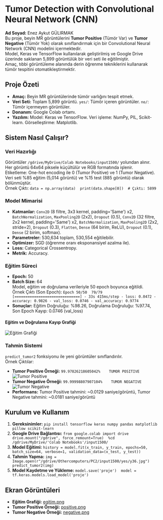 # Tumor Detection with Convolutional Neural Network (CNN)  
**Ad Soyad:** Enez Aykut GÜLIRMAK  
Bu proje, beyin MR görüntülerini **Tumor Positive** (Tümör Var) ve **Tumor Negative** (Tümör Yok) olarak sınıflandırmak için bir Convolutional Neural Network (CNN) modelini içermektedir.  
Model, Keras ve TensorFlow kullanılarak geliştirilmiş ve Google Drive üzerinde saklanan 5,899 görüntülük bir veri seti ile eğitilmiştir.  
Amaç, tıbbi görüntüleme alanında derin öğrenme tekniklerini kullanarak tümör tespitini otomatikleştirmektir.  
## Proje Özeti  
- **Amaç:** Beyin MR görüntülerinde tümör varlığını tespit etmek.  
- **Veri Seti:** Toplam 5,899 görüntü. `yes/`: Tümör içeren görüntüler. `no/`: Tümör içermeyen görüntüler.  
- **Donanım:** Google Colab ortamı.  
- **Yazılım:** Model: Keras ve TensorFlow. Veri işleme: NumPy, PIL, Scikit-learn. Görselleştirme: Matplotlib.  
## Sistem Nasıl Çalışır?  
### Veri Hazırlığı  
Görüntüler `/gdrive/MyDrive/Colab Notebooks/input1500/` yolundan alınır.  
Her görüntü 64x64 piksele küçültülür ve RGB formatında işlenir.  
Etiketleme: One-hot encoding ile 0 (Tumor Positive) ve 1 (Tumor Negative).  
Veri seti %85 eğitim (5,014 görüntü) ve %15 test (885 görüntü) olarak bölünmüştür.  
Örnek Çıktı: ```data = np.array(data)  print(data.shape[0])  # Çıktı: 5899```  
### Model Mimarisi  
- **Katmanlar:** `Conv2D` (8 filtre, 3x3 kernel, padding='Same') x2, `BatchNormalization`, `MaxPooling2D` (2x2), `Dropout` (0.5), `Conv2D` (32 filtre, 2x2 kernel, padding='Same') x2, `BatchNormalization`, `MaxPooling2D` (2x2, stride=2), `Dropout` (0.3), `Flatten`, `Dense` (64 birim, ReLU), `Dropout` (0.1), `Dense` (2 birim, softmax).  
- **Parametreler:** 530,634 toplam, 530,554 eğitilebilir.  
- **Optimizer:** SGD (öğrenme oranı eksponansiyel azalma ile).  
- **Loss:** Categorical Crossentropy.  
- **Metrik:** Accuracy.  
### Eğitim Süreci  
- **Epoch:** 50  
- **Batch Size:** 64  
Model, eğitim ve doğrulama verileriyle 50 epoch boyunca eğitildi.  
Örnek Çıktı (Son Epoch): ```Epoch 50/50  79/79 [==============================] - 33s 415ms/step - loss: 0.0472 - accuracy: 0.9826 - val_loss: 0.0746 - val_accuracy: 0.9774```  
- **Sonuçlar:** Eğitim Doğruluğu: %98.26, Doğrulama Doğruluğu: %97.74, Son Epoch Kayıp: 0.0746 (val_loss)  
#### Eğitim ve Doğrulama Kayıp Grafiği  
![Eğitim Grafiği](https://github.com/CelciusZ/Tumor-Detection-with-Convolutional-Neural-Network-CNN-/raw/main/egitim.png)  
### Tahmin Sistemi  
`predict_tumor2` fonksiyonu ile yeni görüntüler sınıflandırılır.  
Örnek Çıktılar:  
- **Tumor Positive Örneği:** ```99.97826218605042%    TUMOR POSITIVE```  
![Tumor Positive](https://github.com/CelciusZ/Tumor-Detection-with-Convolutional-Neural-Network-CNN-/raw/main/positive.png)  
- **Tumor Negative Örneği:** ```99.99998807907104%    TUMOR NEGATIVE```  
![Tumor Negative](https://github.com/CelciusZ/Tumor-Detection-with-Convolutional-Neural-Network-CNN-/raw/main/negative.png)  
- **Performans:** Tumor Positive tahmini: ~0.0129 saniye/görüntü, Tumor Negative tahmini: ~0.0181 saniye/görüntü  
## Kurulum ve Kullanım  
1. **Gereksinimler:** ```pip install tensorflow keras numpy pandas matplotlib pillow scikit-learn```  
2. **Google Drive Bağlantısı:** ```from google.colab import drive  drive.mount("/gdrive", force_remount=True)  %cd /gdrive/MyDrive/'Colab Notebooks'/input1500/```  
3. **Model Eğitimi:** ```history = model.fit(x_train, y_train, epochs=50, batch_size=64, verbose=1, validation_data=(x_test, y_test))```  
4. **Tahmin Yapma:** ```img = Image.open(r"/gdrive/Othercomputers/PC2/input1500/yes/y36.jpg")  predict_tumor2(img)```  
5. **Model Kaydetme ve Yükleme:** ```model.save('proje')  model = tf.keras.models.load_model('proje')```  
## Ekran Görüntüleri  
- **Eğitim Grafiği:** [egitim.png](https://github.com/CelciusZ/Tumor-Detection-with-Convolutional-Neural-Network-CNN-/raw/main/egitim.png)  
- **Tumor Positive Örneği:** [positive.png](https://github.com/CelciusZ/Tumor-Detection-with-Convolutional-Neural-Network-CNN-/raw/main/positive.png)  
- **Tumor Negative Örneği:** [negative.png](https://github.com/CelciusZ/Tumor-Detection-with-Convolutional-Neural-Network-CNN-/raw/main/negative.png)  
